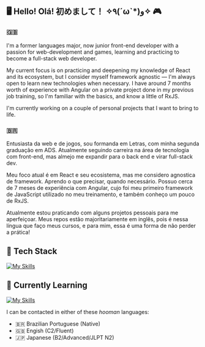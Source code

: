 ## 🖥️ Hello! Olá! 初めまして！ ✧٩(ˊωˋ\*)و✧ 🎮

### 🇬🇧 
I'm a former languages major, now junior front-end developer with a passion for web-development and games, learning and practicing to become a full-stack web developer. 

My current focus is on practicing and deepening my knowledge of React and its ecosystem, but I consider myself framework agnostic — I'm always open to learn new technologies when necessary. I have around 7 months worth of experience with Angular on a private project done in my previous job training, so I'm familiar with the basics, and know a little of RxJS.

I'm currently working on a couple of personal projects that I want to bring to life.

### 🇧🇷
Entusiasta da web e de jogos, sou formanda em Letras, com minha segunda graduação em ADS. Atualmente seguindo carreira na área de tecnologia com front-end, mas almejo me expandir para o back end e virar full-stack dev. 

Meu foco atual é em React e seu ecosistema, mas me considero agnostica de framework. Aprendo o que precisar, quando necessário. Possuo cerca de 7 meses de experiência com Angular, cujo foi meu primeiro framework de JavaScript utilizado no meu treinamento, e também conheço um pouco de RxJS. 

Atualmente estou praticando com alguns projetos pessoais para me aperfeiçoar. 
Meus repos estão majoritariamente em inglês, pois é nessa língua que faço meus cursos, e para mim, essa é uma forma de não perder a prática! 

## 🧰 Tech Stack

[![My Skills](https://skillicons.dev/icons?i=html,css,sass,js,typescript,react,redux,nextjs,tailwind,styledcomponents,git,npm,vite)](https://skillicons.dev)

## 🧠 Currently Learning

[![My Skills](https://skillicons.dev/icons?i=nodejs,expressjs,mongodb)](https://skillicons.dev)

I can be contacted in either of these _hooman_ languages:

- 🇧🇷 Brazilian Portuguese (Native)
- 🇬🇧 Engish (C2/Fluent)
- 🇯🇵 Japanese (B2/Advanced/JLPT N2)
